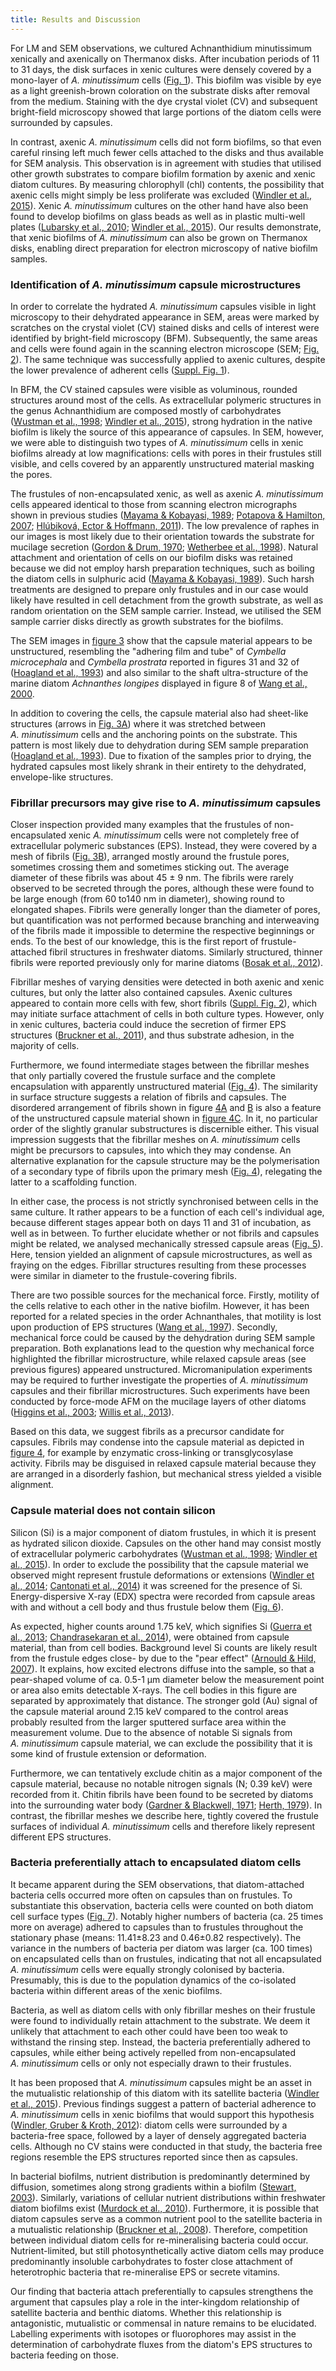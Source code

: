 ```yaml
---
title: Results and Discussion
---
```


For LM and SEM observations, we cultured Achnanthidium minutissimum xenically and axenically on Thermanox disks. After incubation periods of 11 to 31 days, the disk surfaces in xenic cultures were densely covered by a mono-layer of *A. minutissimum* cells ([Fig. 1](/Paper-Now-Achmi-capsule-microstructure/#figure-1)). This biofilm was visible by eye as a light greenish-brown coloration on the substrate disks after removal from the medium. Staining with the dye crystal violet (CV) and subsequent bright-field microscopy showed that large portions of the diatom cells were surrounded by capsules.

In contrast, axenic *A. minutissimum* cells did not form biofilms, so that even careful rinsing left much fewer cells attached to the disks and thus available for SEM analysis. This observation is in agreement with studies that utilised other growth substrates to compare biofilm formation by axenic and xenic diatom cultures. By measuring chlorophyll (chl) contents, the possibility that axenic cells might simply be less proliferate was excluded ([Windler et al., 2015](http://onlinelibrary.wiley.com/doi/10.1111/jpy.12280/abstract)). Xenic *A. minutissimum* cultures on the other hand have also been found to develop biofilms on glass beads as well as in plastic multi-well plates ([Lubarsky et al., 2010](http://dx.doi.org/10.1371/journal.pone.0013794); [Windler et al., 2015](http://onlinelibrary.wiley.com/doi/10.1111/jpy.12280/abstract)). Our results demonstrate, that xenic biofilms of *A. minutissimum* can also be grown on Thermanox disks, enabling direct preparation for electron microscopy of native biofilm samples.

### Identification of *A. minutissimum* capsule microstructures

In order to correlate the hydrated *A. minutissimum* capsules visible in light microscopy to their dehydrated appearance in SEM, areas were marked by scratches on the crystal violet (CV) stained disks and cells of interest were identified by bright-field microscopy (BFM). Subsequently, the same areas and cells were found again in the scanning electron microscope (SEM; [Fig. 2](/Paper-Now-Achmi-capsule-microstructure/#figure-2)). The same technique was successfully applied to axenic cultures, despite the lower prevalence of adherent cells ([Suppl. Fig. 1](/Paper-Now-Achmi-capsule-microstructure/#supplemental-figure-1)).

In BFM, the CV stained capsules were visible as voluminous, rounded structures around most of the cells. As extracellular polymeric structures in the genus Achnanthidium are composed mostly of carbohydrates ([Wustman et al., 1998](http://www.plantphysiol.org/content/116/4/1431); [Windler et al., 2015](http://onlinelibrary.wiley.com/doi/10.1111/jpy.12280/abstract)), strong hydration in the native biofilm is likely the source of this appearance of capsules. In SEM, however, we were able to distinguish two types of *A. minutissimum* cells in xenic biofilms already at low magnifications: cells with pores in their frustules still visible, and cells covered by an apparently unstructured material masking the pores.

The frustules of non-encapsulated xenic, as well as axenic *A. minutissimum* cells appeared identical to those from scanning electron micrographs shown in previous studies ([Mayama & Kobayasi, 1989](http://dx.doi.org/10.1080/0269249X.1989.9705056); [Potapova & Hamilton, 2007](http://onlinelibrary.wiley.com/doi/10.1111/j.1529-8817.2007.00332.x/abstract); [Hlúbiková, Ector & Hoffmann, 2011](http://dx.doi.org/10.1127/1864-1318/2011/0136-0019)). The low prevalence of raphes in our images is most likely due to their orientation towards the substrate for mucilage secretion ([Gordon & Drum, 1970](http://www.pnas.org/content/67/1/338); [Wetherbee et al., 1998](http://dx.doi.org/10.1046/j.1529-8817.1998.340009.x)). Natural attachment and orientation of cells on our biofilm disks was retained because we did not employ harsh preparation techniques, such as boiling the diatom cells in sulphuric acid ([Mayama & Kobayasi, 1989](http://dx.doi.org/10.1080/0269249X.1989.9705056)). Such harsh treatments are designed to prepare only frustules and in our case would likely have resulted in cell detachment from the growth substrate, as well as random orientation on the SEM sample carrier. Instead, we utilised the SEM sample carrier disks directly as growth substrates for the biofilms.

The SEM images in [figure 3](/Paper-Now-Achmi-capsule-microstructure/#figure-3) show that the capsule material appears to be unstructured, resembling the "adhering film and tube" of *Cymbella microcephala* and *Cymbella prostrata* reported in figures 31 and 32 of ([Hoagland et al., 1993](http://onlinelibrary.wiley.com/doi/10.1111/j.0022-3646.1993.00537.x/abstract)) and also similar to the shaft ultra-structure of the marine diatom *Achnanthes longipes* displayed in figure 8 of [Wang et al., 2000](http://onlinelibrary.wiley.com/doi/10.1046/j.1529-8817.2000.99102.x/abstract).

In addition to covering the cells, the capsule material also had sheet-like structures (arrows in [Fig. 3A](/Paper-Now-Achmi-capsule-microstructure/#figure-3)) where it was stretched between *A. minutissimum* cells and the anchoring points on the substrate. This pattern is most likely due to dehydration during SEM sample preparation ([Hoagland et al., 1993](http://onlinelibrary.wiley.com/doi/10.1111/j.0022-3646.1993.00537.x/abstract)). Due to fixation of the samples prior to drying, the hydrated capsules most likely shrank in their entirety to the dehydrated, envelope-like structures.

### Fibrillar precursors may give rise to *A. minutissimum* capsules

Closer inspection provided many examples that the frustules of non-encapsulated xenic *A. minutissimum* cells were not completely free of extracellular polymeric substances (EPS). Instead, they were covered by a mesh of fibrils ([Fig. 3B](/Paper-Now-Achmi-capsule-microstructure/#figure-3)), arranged mostly around the frustule pores, sometimes crossing them and sometimes sticking out. The average diameter of these fibrils was about 45 ± 9 nm. The fibrils were rarely observed to be secreted through the pores, although these were found to be large enough (from 60 to140 nm in diameter), showing round to elongated shapes. Fibrils were generally longer than the diameter of pores, but quantification was not performed because branching and interweaving of the fibrils made it impossible to determine the respective beginnings or ends. To the best of our knowledge, this is the first report of frustule-attached fibril structures in freshwater diatoms. Similarly structured, thinner fibrils were reported previously only for marine diatoms ([Bosak et al., 2012](http://dx.doi.org/10.1371/journal.pone.0044851)).

Fibrillar meshes of varying densities were detected in both axenic and xenic cultures, but only the latter also contained capsules. Axenic cultures appeared to contain more cells with few, short fibrils ([Suppl. Fig. 2](https://katrinleinweber.github.io/Paper-Now-Achmi-capsule-microstructure#supplemental-figure-2)), which may initiate surface attachment of cells in both culture types. However, only in xenic cultures, bacteria could induce the secretion of firmer EPS structures ([Bruckner et al., 2011](http://onlinelibrary.wiley.com/doi/10.1111/j.1462-2920.2010.02411.x/full)), and thus substrate adhesion, in the majority of cells.

Furthermore, we found intermediate stages between the fibrillar meshes that only partially covered the frustule surface and the complete encapsulation with apparently unstructured material ([Fig. 4](/Paper-Now-Achmi-capsule-microstructure/#figure-4)). The similarity in surface structure suggests a relation of fibrils and capsules. The disordered arrangement of fibrils shown in figure [4A](/Paper-Now-Achmi-capsule-microstructure/#figure-4) and [B](/Paper-Now-Achmi-capsule-microstructure/#figure-4) is also a feature of the unstructured capsule material shown in [figure 4C](/Paper-Now-Achmi-capsule-microstructure/#figure-4). In it, no particular order of the slightly granular substructures is discernible either. This visual impression suggests that the fibrillar meshes on *A. minutissimum* cells might be precursors to capsules, into which they may condense. An alternative explanation for the capsule structure may be the polymerisation of a secondary type of fibrils upon the primary mesh ([Fig. 4](/Paper-Now-Achmi-capsule-microstructure/#figure-4)), relegating the latter to a scaffolding function.

In either case, the process is not strictly synchronised between cells in the same culture. It rather appears to be a function of each cell's individual age, because different stages appear both on days 11 and 31 of incubation, as well as in between. To further elucidate whether or not fibrils and capsules might be related, we analysed mechanically stressed capsule areas ([Fig. 5](/Paper-Now-Achmi-capsule-microstructure/#figure-5)). Here, tension yielded an alignment of capsule microstructures, as well as fraying on the edges. Fibrillar structures resulting from these processes were similar in diameter to the frustule-covering fibrils.

There are two possible sources for the mechanical force. Firstly, motility of the cells relative to each other in the native biofilm. However, it has been reported for a related species in the order Achnanthales, that motility is lost upon production of EPS structures ([Wang et al., 1997](http://www.plantphysiol.org/content/113/4/1071)). Secondly, mechanical force could be caused by the dehydration during SEM sample preparation. Both explanations lead to the question why mechanical force highlighted the fibrillar microstructure, while relaxed capsule areas (see previous figures) appeared unstructured. Micromanipulation experiments may be required to further investigate the properties of *A. minutissimum* capsules and their fibrillar microstructures. Such experiments have been conducted by force-mode AFM on the mucilage layers of other diatoms ([Higgins et al., 2003](http://onlinelibrary.wiley.com/doi/10.1046/j.1529-8817.2003.02163.x/abstract); [Willis et al., 2013](http://onlinelibrary.wiley.com/doi/10.1111/jpy.12103/abstract)).

Based on this data, we suggest fibrils as a precursor candidate for capsules. Fibrils may condense into the capsule material as depicted in [figure 4](/Paper-Now-Achmi-capsule-microstructure/#figure-4), for example by enzymatic cross-linking or transglycosylase activity. Fibrils may be disguised in relaxed capsule material because they are arranged in a disorderly fashion, but mechanical stress yielded a visible alignment.

### Capsule material does not contain silicon

Silicon (Si) is a major component of diatom frustules, in which it is present as hydrated silicon dioxide. Capsules on the other hand may consist mostly of extracellular polymeric carbohydrates ([Wustman et al., 1998](http://www.plantphysiol.org/content/116/4/1431); [Windler et al., 2015](http://onlinelibrary.wiley.com/doi/10.1111/jpy.12280/abstract)). In order to exclude the possibility that the capsule material we observed might represent frustule deformations or extensions ([Windler et al., 2014](http://onlinelibrary.wiley.com/doi/10.1111/pre.12059/abstract); [Cantonati et al., 2014](http://www.sciencedirect.com/science/article/pii/S0048969713011625)) it was screened for the presence of Si. Energy-dispersive X-ray (EDX) spectra were recorded from capsule areas with and without a cell body and thus frustule below them ([Fig. 6](/Paper-Now-Achmi-capsule-microstructure/#figure-6)).

As expected, higher counts around 1.75 keV, which signifies Si ([Guerra et al., 2013](http://pubs.rsc.org/en/content/articlelanding/2013/ja/c3ja50084e); [Chandrasekaran et al., 2014](http://pubs.rsc.org/en/content/articlelanding/2014/cc/c4cc04470c)), were obtained from capsule material, than from cell bodies. Background level Si counts are likely result from the frustule edges close- by due to the "pear effect" ([Arnould & Hild, 2007](http://arxiv.org/abs/0712.3636)). It explains, how excited electrons diffuse into the sample, so that a pear-shaped volume of ca. 0.5-1 µm diameter below the measurement point or area also emits detectable X-rays. The cell bodies in this figure are separated by approximately that distance. The stronger gold (Au) signal of the capsule material around 2.15 keV compared to the control areas probably resulted from the larger sputtered surface area within the measurement volume. Due to the absence of notable Si signals from *A. minutissimum* capsule material, we can exclude the possibility that it is some kind of frustule extension or deformation.

Furthermore, we can tentatively exclude chitin as a major component of the capsule material, because no notable nitrogen signals (N; 0.39 keV) were recorded from it. Chitin fibrils have been found to be secreted by diatoms into the surrounding water body ([Gardner & Blackwell, 1971](http://onlinelibrary.wiley.com/doi/10.1002/polc.5070360124/abstract); [Herth, 1979](http://www.sciencedirect.com/science/article/pii/S0022532079901382)). In contrast, the fibrillar meshes we describe here, tightly covered the frustule surfaces of individual *A. minutissimum* cells and therefore likely represent different EPS structures.

### Bacteria preferentially attach to encapsulated diatom cells

It became apparent during the SEM observations, that diatom-attached bacteria cells occurred more often on capsules than on frustules. To substantiate this observation, bacteria cells were counted on both diatom cell surface types ([Fig. 7](/Paper-Now-Achmi-capsule-microstructure/#figure-7)).
Notably higher numbers of bacteria (ca. 25 times more on average) adhered to capsules than to frustules throughout the stationary phase (means: 11.41±8.23 and 0.46±0.82 respectively). The variance in the numbers of bacteria per diatom was larger (ca. 100 times) on encapsulated cells than on frustules, indicating that not all encapsulated *A. minutissimum* cells were equally strongly colonised by bacteria. Presumably, this is due to the population dynamics of the co-isolated bacteria within different areas of the xenic biofilms.

Bacteria, as well as diatom cells with only fibrillar meshes on their frustule were found to individually retain attachment to the substrate. We deem it unlikely that attachment to each other could have been too weak to withstand the rinsing step. Instead, the bacteria preferentially adhered to capsules, while either being actively repelled from non-encapsulated *A. minutissimum* cells or only not especially drawn to their frustules.

It has been proposed that *A. minutissimum* capsules might be an asset in the mutualistic relationship of this diatom with its satellite bacteria ([Windler et al., 2015](http://onlinelibrary.wiley.com/doi/10.1111/jpy.12280/abstract)). Previous findings suggest a pattern of bacterial adherence to *A. minutissimum* cells in xenic biofilms that would support this hypothesis ([Windler, Gruber & Kroth, 2012](http://zs.thulb.uni-jena.de/receive/jportal_jparticle_00273835)): diatom cells were surrounded by a bacteria-free space, followed by a layer of densely aggregated bacteria cells. Although no CV stains were conducted in that study, the bacteria free regions resemble the EPS structures reported since then as capsules.

In bacterial biofilms, nutrient distribution is predominantly determined by diffusion, sometimes along strong gradients within a biofilm ([Stewart, 2003](http://jb.asm.org/content/185/5/1485)). Similarly, variations of cellular nutrient distributions within freshwater diatom biofilms exist ([Murdock et al., 2010](http://www.chromatographyonline.com/lcgc/article/articleDetail.jsp?id=691454&sk=&date=&pageID=4)). Furthermore, it is possible that diatom capsules serve as a common nutrient pool to the satellite bacteria in a mutualistic relationship ([Bruckner et al., 2008](http://aem.asm.org/content/74/24/7740.full)). Therefore, competition between individual diatom cells for re-mineralising bacteria could occur. Nutrient-limited, but still photosynthetically active diatom cells may produce predominantly insoluble carbohydrates to foster close attachment of heterotrophic bacteria that re-mineralise EPS or secrete vitamins.

Our finding that bacteria attach preferentially to capsules strengthens the argument that capsules play a role in the inter-kingdom relationship of satellite bacteria and benthic diatoms. Whether this relationship is antagonistic, mutualistic or commensal in nature remains to be elucidated. Labelling experiments with isotopes or fluorophores may assist in the determination of carbohydrate fluxes from the diatom's EPS structures to bacteria feeding on those.
